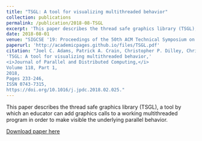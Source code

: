 ```yaml
---
title: "TSGL: A tool for visualizing multithreaded behavior" 
collection: publications
permalink: /publication/2018-08-TSGL
excerpt: 'This paper describes the thread safe graphics library (TSGL), a tool by which an educator can add graphics calls to a working multithreaded program in order to make visible the underlying parallel behavior.' 
date: 2018-08-01
venue: "SIGCSE '19: Proceedings of the 50th ACM Technical Symposium on Computer Science Education"
paperurl: 'http://academicpages.github.io/files/TSGL.pdf'
citation: "Joel C. Adams, Patrick A. Crain, Christopher P. Dilley, Christiaan D. Hazlett, Elizabeth R. Koning, Serita M. Nelesen, Javin B. Unger, Mark B. Vande Stel,
'TSGL: A tool for visualizing multithreaded behavior,'
<i>Journal of Parallel and Distributed Computing,</i>
Volume 118, Part 1,
2018,
Pages 233-246,
ISSN 0743-7315,
https://doi.org/10.1016/j.jpdc.2018.02.025."
---
```

This paper describes the thread safe graphics library (TSGL), a tool by which an educator can add graphics calls to a working multithreaded program in order to make visible the underlying parallel behavior.

[Download paper here](http://academicpages.github.io/files/TSGL.pdf)

